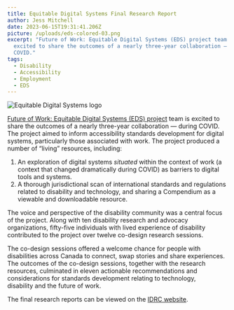 ```yaml
---
title: Equitable Digital Systems Final Research Report
author: Jess Mitchell
date: 2023-06-15T19:31:41.206Z
picture: /uploads/eds-colored-03.png
excerpt: "Future of Work: Equitable Digital Systems (EDS) project team is
  excited to share the outcomes of a nearly three-year collaboration — during
  COVID."
tags:
  - Disability
  - Accessibility
  - Employment
  - EDS
---
```

![Equitable Digital Systems logo](/uploads/eds-colored-03.png)

[Future of Work: Equitable Digital Systems (EDS) project](https://idrc.ocadu.ca/projects/eds/) team is excited to share the outcomes of a nearly three-year collaboration — during COVID. The project aimed to inform accessibility standards development for digital systems, particularly those associated with work. The project produced a number of “living” resources, including:

1. An exploration of digital systems *situated* within the context of work (a context that changed dramatically during COVID) as barriers to digital tools and systems. 
2. A thorough jurisdictional scan of international standards and regulations related to disability and technology, and sharing a Compendium as a viewable and downloadable resource.

The voice and perspective of the disability community was a central focus of the project. Along with ten disability research and advocacy organizations, fifty-five individuals with lived experience of disability contributed to the project over twelve co-design research sessions.

The co-design sessions offered a welcome chance for people with disabilities across Canada to connect, swap stories and share experiences. The outcomes of the co-design sessions, together with the research resources, culminated in eleven actionable recommendations and considerations for standards development relating to technology, disability and the future of work.

The final research reports can be viewed on the [IDRC website](https://idrc.ocadu.ca/projects/eds/).